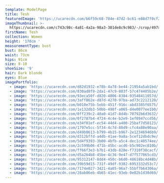 ```yaml
---
template: ModelPage
title: Tesh
featuredImage: 'https://ucarecdn.com/b6f59c68-784e-47d2-bc61-e88d7f0cf273/'
imageThumbnail: >-
  https://ucarecdn.com/c743c98c-4a81-4a2a-98a3-301de8c9c983/-/crop/497x788/411,42/-/preview/
firstName: Tesh
collection: Women
height: '178cm '
measurementType: bust
bust: 86cm
waist: 73cm
hips: 91cm
size: 8-10
shoeSize: '9'
hair: Dark blonde
eyes: Blue
imagePortfolio:
  - image: 'https://ucarecdn.com/d82d1932-e78b-4a78-be44-21954a5ab1bd/'
  - image: 'https://ucarecdn.com/830ad8f9-2da1-47c9-803f-57c474405b2e/'
  - image: 'https://ucarecdn.com/93eca50f-d820-4006-8384-93548411057d/'
  - image: 'https://ucarecdn.com/3aff862e-d87d-4270-97ba-ad73c2212120/'
  - image: 'https://ucarecdn.com/b010e75b-5ebb-451f-916c-abd3385f6575/'
  - image: 'https://ucarecdn.com/1e132db3-50bb-498f-a065-d4e0077ee1b0/'
  - image: 'https://ucarecdn.com/0ff239c2-40a0-41d7-8d4b-70792b6d3632/'
  - image: 'https://ucarecdn.com/0f2787b4-4724-4c4e-b2e9-1ef8947ccd56/'
  - image: 'https://ucarecdn.com/e34f01ef-ec54-44d4-a400-25baf7d58123/'
  - image: 'https://ucarecdn.com/1797e5cc-5f34-4c7d-88d9-cfc4a88e90aa/'
  - image: 'https://ucarecdn.com/d49b0613-b799-4b15-b967-2e12346946b9/'
  - image: 'https://ucarecdn.com/d312bffd-a4db-41ae-9a8a-5cef12dbdc9e/'
  - image: 'https://ucarecdn.com/5d4f9393-3b00-4bfb-a5c4-dec1c40574ee/'
  - image: 'https://ucarecdn.com/2c599b06-471b-45bc-acd6-b5c902ec810b/'
  - image: 'https://ucarecdn.com/ff66f3e3-b7b1-43db-828e-f7310f38cacf/'
  - image: 'https://ucarecdn.com/d5a264b8-45be-4c36-9e47-d7f577065cd3/'
  - image: 'https://ucarecdn.com/95312147-8dd4-450c-b6d0-48618bc4d48b/'
  - image: 'https://ucarecdn.com/39b59d15-731f-49df-9382-6953332d53c7/'
  - image: 'https://ucarecdn.com/7174e027-3421-4a05-96a7-55bf7b64306a/'
  - image: 'https://ucarecdn.com/28ab06eb-4b65-41ec-93eb-0e02b1d38d69/'
---
```


